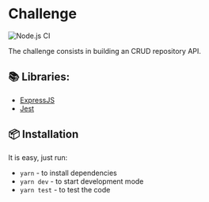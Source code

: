 # Challenge

![Node.js CI](https://github.com/mCodex/rocketseat-module01/workflows/Node.js%20CI/badge.svg)

The challenge consists in building an CRUD repository API.

## 📚 Libraries:

* [ExpressJS](https://expressjs.com/) 
* [Jest](https://jestjs.io/)

## 📦 Installation

It is easy, just run:

* `yarn` - to install dependencies
* `yarn dev` - to start development mode
* `yarn test` - to test the code